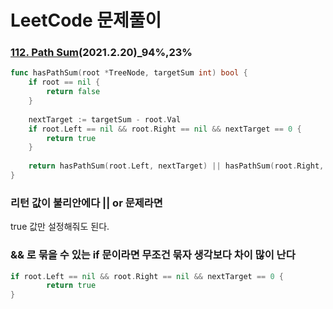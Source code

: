 # LeetCode 문제풀이

### [112. Path Sum](https://leetcode.com/problems/path-sum/)(2021.2.20)_94%,23%



```go
func hasPathSum(root *TreeNode, targetSum int) bool {
    if root == nil {
        return false
    }
    
    nextTarget := targetSum - root.Val
    if root.Left == nil && root.Right == nil && nextTarget == 0 {
        return true
    }
    
    return hasPathSum(root.Left, nextTarget) || hasPathSum(root.Right, nextTarget)
}
```



### 리턴 값이 불리안에다 || or 문제라면

true 값만 설정해줘도 된다.



### && 로 묶을 수 있는 if 문이라면 무조건 묶자 생각보다 차이 많이 난다

```go
if root.Left == nil && root.Right == nil && nextTarget == 0 {
        return true
}
```

